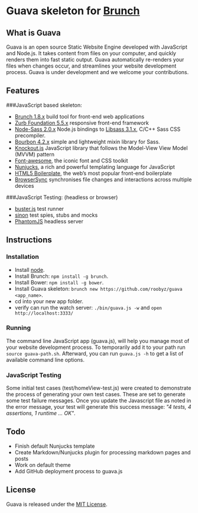 # Guava skeleton for [Brunch](http://brunch.io/)

## What is Guava

Guava is an open source Static Website Engine developed with JavaScript and Node.js. It takes content from files on your computer, and quickly renders them into fast static output. Guava automatically re-renders your files when changes occur, and streamlines your website development process. Guava is under development and we welcome your contributions.

## Features

###JavaScript based skeleton:

- [Brunch 1.8.x](http://brunch.io/) build tool for front-end web applications
- [Zurb Foundation 5.5.x](http://foundation.zurb.com/) responsive front-end framework
- [Node-Sass 2.0.x](https://github.com/sass/node-sass) Node.js bindings to [Libsass 3.1.x](https://github.com/sass/libsass), C/C++ Sass CSS precompiler.
- [Bourbon 4.2.x](http://bourbon.io/) simple and lightweight mixin library for Sass.
- [Knockout.js](http://knockoutjs.com/) JavaScript library that follows the Model-View View Model (MVVM) pattern
- [Font-awesome](http://fortawesome.github.io/Font-Awesome/), the iconic font and CSS toolkit
- [Nunjucks](http://mozilla.github.io/nunjucks/), a rich and powerful templating language for JavaScript
- [HTML5 Boilerplate](https://html5boilerplate.com/), the web’s most popular front-end boilerplate
- [BrowserSync](http://www.browsersync.io/) synchronises file changes and interactions across multiple devices

###JavaScript Testing: (headless or browser)

- [buster.js](http://busterjs.org/) test runner
- [sinon](http://sinonjs.org/) test spies, stubs and mocks
- [PhantomJS](http://phantomjs.org/) headless server

## Instructions

### Installation

- Install [node](http://nodejs.org/).
- Install Brunch: `npm install -g brunch`.
- Install Bower: `npm install -g bower`.
- Install Guava skeleton: `brunch new https://github.com/roobyz/guava <app_name>`.
- cd into your new app folder.
- verify can run the watch server: `./bin/guava.js -w` and `open http://localhost:3333/`

### Running

The command line JavaScript app (guava.js), will help you manage most of your website development process. To temporarily add it to your path run `source guava-path.sh`.  Afterward, you can run `guava.js -h` to get a list of available command line options.

### JavaScript Testing

Some initial test cases (test/homeView-test.js) were created to demonstrate the process of generating your own test cases.  These are set to generate some test failure messages.  Once you update the Javascript file as noted in the error message, your test will generate this success message: *"4 tests, 4 assertions, 1 runtime ... OK"*.

## Todo

- Finish default Nunjucks template
- Create Markdown/Nunjucks plugin for processing markdown pages and posts
- Work on default theme
- Add GitHub deployment process to guava.js

## License
Guava is released under the [MIT License](http://opensource.org/licenses/MIT).